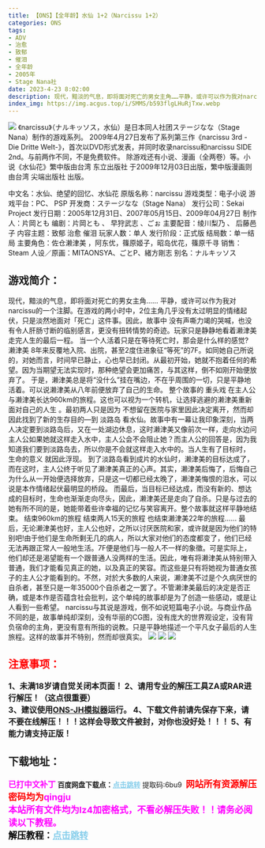 ```yaml
---
title: 【ONS】【全年龄】水仙 1+2（Narcissu 1+2）
categories: ONS
tags:
- ADV
- 治愈
- 致郁
- 催泪
- 全年龄
- 2005年
- Stage Nana社
date: 2023-4-23 8:02:00
description: 现代，黯淡的气息，即将面对死亡的男女主角……平静，或许可以作为我对narcissu的一个注脚。在游戏的两小时中，2位主角几乎没有太过明显的情绪起伏，只是淡然地面对「死亡」这件事
index_img: https://img.acgus.top/i/SMMS/b593flgLHuRjTxw.webp
---
```

![](https://img.acgus.top/i/SMMS/b593flgLHuRjTxw.webp)
《narcissu》（ナルキッソス，水仙）是日本同人社团ステージなな（Stage Nana）制作的游戏系列。
2009年4月27日发布了系列第三作《narcissu 3rd -Die Dritte Welt-》，首次以DVD形式发表，并同时收录narcissu和narcissu SIDE 2nd。与前两作不同，不是免费软件。
除游戏还有小说、漫画（全两卷）等。小说《水仙花》繁中版由台湾 东立出版社 于2009年12月03日出版，繁中版漫画则由台湾 尖端出版社 出版。

中文名：水仙、绝望的回忆、水仙花
原版名称：narcissu
游戏类型：电子小说
游戏平台：PC、 PSP
开发商：ステージなな（Stage Nana）
发行公司：Sekai Project 
发行日期：2005年12月31日、2007年05月15日、2009年04月27日
制作人：片岡とも
编剧：片岡とも 、 早狩武志 、ごぉ
主要配音：绫川梨乃 、 后藤邑子
内容主题：致郁 治愈 催泪
玩家人数：单人
发行阶段：正式版
结局数：单一结局
主要角色：佐仓濑津美 ，阿东优，篠原姬子，昭岛优花，篠原千寻
销售：Steam 
人设／原画：MITAONSYA、ごとP、緒方剛志
别名：ナルキッソス

## 游戏简介：
现代，黯淡的气息，即将面对死亡的男女主角……
平静，或许可以作为我对narcissu的一个注脚。在游戏的两小时中，2位主角几乎没有太过明显的情绪起伏，只是淡然地面对「死亡」这件事。因此，故事中 没有声嘶力竭的哭喊，也没有令人肝肠寸断的临别感言，更没有扭转情势的奇迹。玩家只是静静地看着濑津美走完人生的最后一程。
当一个人活着只是在等待死亡时，那会是什么样的感觉? 濑津美 8年来反覆地入院、出院，甚至2度住进象征“等死”的7F。如同她自己所说的，对她而言，时间早已静止，心也早已封闭。从最初开始，她就不抱着任何的希 望。因为当期望无法实现时，那种绝望会更加痛苦，与其这样，倒不如刚开始便放弃了。
于是，濑津美总是将“没什么”挂在嘴边，不在乎周围的一切，只是平静地活着。可以说濑津美从八年前便放弃了自己的生命。
整个故事的 重头戏 在主人公与濑津美长达960km的旅程。这也可以视为一个转机，让选择逃避的濑津美重新 面对自己的人生 。最初两人只是因为 不想留在医院与家里因此决定离开，然而却因此找到了新的生存目的—到 淡路岛 看水仙。故事中有一幕让我印象深刻，当两人决定要到淡路岛后，又在一处湖边休息，这时濑津美又像前次一样，走向水边问主人公如果她就这样走入水中，主人公会不会阻止她？而主人公的回答是，因为我知道我们要到淡路岛去，所以你是不会就这样走入水中的。当人生有了目标时， 生命的意义 就因此浮现。
到了淡路岛看到成片的水仙时，濑津美的目标达成了，而在这时，主人公终于听见了濑津美真正的心声。其实，濑津美后悔了，后悔自己为什么从一开始便选择放弃，只是这一切都已经太晚了，濑津美悔恨的泪水，可以说是本作情绪起伏最明显的桥段。
而最后，当目标已经达成，而没有新的、想达成的目标时，生命也渐渐走向尽头，因此，濑津美还是走向了自杀。只是与过去的她有所不同的是，她能带着些许幸福的记忆与笑容离开。整个故事就这样平静地结束。
结束960km的旅程 结束两人15天的旅程 也结束濑津美22年的旅程……
最后，无论濑津美也好，主人公也好，之所以讨厌医院和家，或许就是因为他们的特别吧!由于他们是生命所剩无几的病人，所以大家对他们的态度都变了，他们已经无法再跟正常人一般地生活。7F便是他们与一般人不一样的象徵。可是实际上，他们却还是渴望能有一个跟普通人没两样的生活。因此，唯有将濑津美从特别带入普通，我们才能看见真正的她，以及真正的笑容。而这些是只有将她视为普通女孩子的主人公才能看到的。不然，对於大多数的人来说，濑津美不过是个久病厌世的自杀者，甚至只是一年35000个自杀者之一罢了。不管濑津美最后的决定是否正确，或是本作是否蕴含社会批判，这个单纯的故事却是为了创造一些感动，或是让人看到一些希望。
narcissu与其说是游戏，倒不如说短篇电子小说。与商业作品不同的是，故事单纯却深刻，没有华丽的CG图，没有庞大的世界观设定，没有背负宿命的主角，更没有意有所指的说教。只是平静地描述一个平凡女子最后的人生旅程。这样的故事并不特别，然而却很真实。
![](https://img.acgus.top/i/SMMS/W2wP48kEZfMbHtx.webp)
![](https://img.acgus.top/i/SMMS/UduMYhZBaDwbGxf.webp)
![](https://img.acgus.top/i/SMMS/eQpwb5LBnN1Vv7K.webp)





## <font color=#FF0000 >注意事项：</font>
<font size=3><b>1、未满18岁请自觉关闭本页面！
2、请用专业的解压工具ZA或RAR进行解压！（这点很重要）           
3、建议使用[ONS-JH模拟器](https://wwi.lanzoui.com/imwAbsndlch)运行。
4、下载文件前请先保存下来，请不要在线解压！！！这样会导致文件被封，对你也没好处！！！
5、有能力请支持正版！</b></font>

## 下载地址：
<font color=#FF00FF size=3><b>已打中文补丁</b></font>
<b>百度网盘下载点：</b><a href="https://pan.baidu.com/s/1V2VJ4_4graSmULfxo_Wa0Q?pwd=6bu9" style="color: #87CEEB;"><b>点击跳转</b></a> 提取码:6bu9
<a style="padding: 0" href="https://post.qingju.org/AD/"><img style="max-width:100%" src="https://img.acgus.top/i/2024/07/478f689b8021d8d499ab43d21acf137a.gif" alt=""></a>
<b><font color=#FF0000 size=4>网站所有资源解压密码均为</b></font><b><font color=#FF00FF size=4>qingju</font><font color=#FF0000 ></font></b><br><b><font color=#FF00FF size=4>本站所有文件均为lz4加密格式，不看必解压失败！！请务必阅读以下教程。</b></font><br><b><font color=#000 size=4>解压教程：</b><a href="https://post.qingju.org/tutorial/000/" style="color: #87CEEB;"><b>点击跳转</b></a>